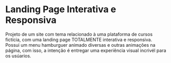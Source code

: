 # Landing Page Interativa e Responsiva
 Projeto de um site com tema relacionado à uma plataforma de cursos fictícia, com uma landing page TOTALMENTE interativa e responsiva. 
 Possui um menu hamburguer animado diversas e outras animações na página, com isso, a intenção é entregar uma experiência visual incrivél para os usúarios.
